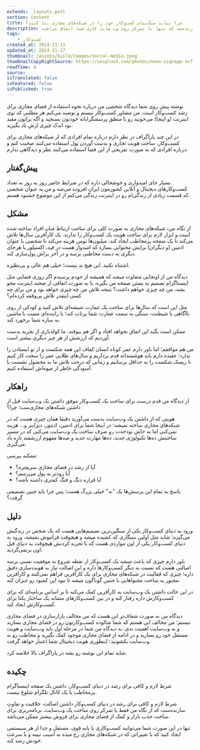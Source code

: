 ```yaml
---
extends: _layouts.post
section: content
title: چرا نباید سنگ‌بنای کسب‌و‌کار خود را در شبکه‌های مجازی بنا کنید؟
description: شرط لازم و کافی برای رشد در دنیای کسب‌ و کار، داشتن یک صفحه اینستاگرام پرمخاطب یا یک کانال تلگرام شلوغ نیست بلکه داشتن اصالت، خلاقیت و تفاوتِ سازنده‌ست که تنها با تمرکز روی وب سایت کاری شما اتفاق می‌افتد.
tags:
    - کسب‌و‌کار
created_at: 2024-11-13
updated_at: 2024-11-17
thumbnail: /assets/build/images/social-media.jpeg
thumbnailCopyRightSource: https://unsplash.com/photos/neon-signage-xv7-GlvBLFw
readTime: 4
source:
isTranslated: false
isFeatured: false
isPublished: true
---
```


نوشته پیش روی شما دیدگاه شخصی من درباره نحوه استفاده از فضای مجازی برای رشد کسب‌و‌کار است. من مشاور کسب‌و‌کار نیستم و توصیه می‌کنم هر مطلبی که توی اینترنت (و اینجا) می‌خونید رو با منطق پرسشگرایانه خودتون بسنجید و اگه براتون مفید بود اندک چیزی ازش یاد بگیرید.

در این چند پاراگراف در نظر دارم درباره تمام افرادی که از شبکه‌های مجازی برای کسب‌و‌کار، ساخت هویت تجاری و بدست آوردن پول استفاده می‌کنند صحبت کنم و درباره افرادی که به صورت تفریحی از این فضا استفاده می‌کنند نظر و دیدگاهی ندارم.
## پیش‌گفتار

بسیار جای امیدواری و خوشحالی داره که در شرایط حاضر روز به روز به تعداد کسب‌و‌کارهای دیجیتال و آنلاین کشورمون ایران افزوده می‌شه و من به عنوان شخصی که قسمت زیادی از زندگی‌ام رو در اینترنت زندگی می‌کنم از این موضوع خشنود هستم.
## مشکل

از نگاه من، شبکه‌های مجازی به صورت کلی برای ساخت ارتباط میان افراد ساخته شده است و ابزار لازم برای ساخت هویت یک کسب‌و‌کار را ندارند.
یک کارآفرین سال‌ها تلاش می‌کند تا یک صفحه پرمخاطب ایجاد کند، میلیون‌ها تومن هزینه می‌کند تا شخصی با عنوان ادمین (و دیگران) برایش محتوایی بسازه که امیدوار هست در فید، اکسپلور یا هرجای دیگری به دست مخاطبی برسه و در آخر براش پول‌سازی کنه.

اشتباه نکنید. این هیچ بد نیست؛ خیلی هم عالی و بی‌نظیره.

دیدگاه من از اونجایی متفاوت میشه که همیشه از خودم پرسیدم اگر روزی فضایی مثل اینستاگرام تصمیم به بستن صفحه من بگیره، یا به صورت اتفاقی از صحنه اینترنت محو بشه، من چه چیزی خواهم داشت؟ نتیجه تلاش من چه چیزی خواهد بود و من برای چه کسی اینقدر تلاش بی‌وقفه کرده‌ام؟ 

مثل این است که سال‌ها برای ساخت یک عمارت شیشه‌ای تلاش کنید و کودکی از روی ناآگاهی یا شیطنت، سنگی به سمت عمارت شما پرتاب کند؛ یا راننده‌ای مست با ماشین به سازه شما برخورد کند. 

ممکن است بگید این اتفاق نخواهد افتاد و اگر هم بیوفتد، ما کوله‌باری از تجربه بدست آوردیم که ارزشش از هر چیز دیگری بیشتر است. 

من هم موافقم؛ اما باور دارم عمر کوتاه انسان کفاف این همه شکست و از نو ایستادن را ندارد؛ عقیده دارم باید هوشمندانه قدم برداریم و سال‌های طلایی عمر را سخت کار کنیم تا ریسک شکست را به حداقل برسانیم و زمانی که درخت تلاش ما به محصول نشست با آسودگی خاطر از میوه‌اش استفاده کنیم. 

## راهکار

از دیدگاه من قدم درست برای ساخت یک کسب‌و‌کار موفق داشتن یک وب‌سایت قبل از داشتن شبکه‌های مجازی‌ست؛ چرا؟

هویتی که از داشتن یک وب‌سایت بدست می‌آورید دقیقا همان چیزی هست که در شبکه‌های مجازی ساخته نمیشه؛ در اینجا شما برای ادمین، ادیتور، دیزاینر و... هزینه نمی‌کنی اما به جاش بودجه‌ت رو صرف ساخت یک  وب‌سایت می‌کنی که در مسیر ساختنش ده‌ها تکنولوژی جدید، ده‌ها مهارت جدید و صدها مفهوم ارزشمند تازه یاد می‌گیری. 

ممکنه بپرسی:

- آیا از رشد در فضای مجازی سریعتره؟
- آیا زودتر به پول می‌رسم؟ 
- آیا قراره دنگ و فنگ کمتری داشته باشه؟

پاسخ به تمام این پرسش‌ها یک "نه" خیلی بزرگ هست؛ پس چرا باید چنین تصمیمی گرفت؟ 

## دلیل

ورود به دنیای کسب‌و‌کار یکی از سنگین‌ترین تصمیم‌هایی هست که یک شخص در زندگیش می‌گیره؛ شاید مثل اولین سیگاری که کشیده میشه و هیچوقت فراموش نمیشه، ورود به دنیای کسب‌و‌کار یکی از اون مواردی هست که با تجربه کردنش هیچوقت به دنیای قبل اون برنمی‌گردید. 

باور دارم چیزی که باعث میشه یک کسب‌و‌کار از نقطه شروع به موفقیت نسبی برسه اصالتی هست که نسبت به دیگر کسب‌و‌کار‌ها داره و این اصالت نیاز به هویت‌سازی دقیق داره؛ چیزی که فعالیت در شبکه‌های مجازی برای یک کارآفرین فراهم نمی‌کنند و کارآفرین مجبور به ساخت محتواهایی با جنس گوناگون میشه تا نبود این کمبود رو جبران کنه. 

در این حالت داشتن یک وب‌سایت به کارآفرین کمک می‌کنه تا بر اساس برنامه‌ای که برای کسب‌و‌کارش داره رفتار کنه و در بین کسب‌و‌کارهای مشابه یک ساختار یکتا برای کسب‌و‌کارش ایجاد کنه. 

دیدگاه من به صورت شفاف‌تر این هست که من مخالف بازارسازی در فضای مجازی نیستم؛ من مخالف این هستم که شما شالوده کسب‌و‌کارتون رو در فضای مجازی بسازید و به وب‌سایت اهمیت ندی. به دیدگاه من شما در مرحله اول باید ‌وب‌سایت و هویت مستقل خود رو بسازید و در ادامه از فضای مجازی موجود کمک بگیرید و مخاطب رو به وب‌سایت بکشونید؛ اینطوری هویت دیجیتال شما اعتبار خواهد گرفت.

شاید تمام این نوشته رو بشه در پاراگراف بالا خلاصه کرد.

## چکیده

شرط لازم و کافی برای رشد در دنیای کسب‌و‌کار، داشتن یک صفحه اینستاگرام پرمخاطب یا یک کانال تلگرام شلوغ نیست. 

شرط لازم و کافی برای رشد در دنیای کسب‌و‌کار داشتن اصالت، خلاقیت و تفاوتِ سازنده‌ست که از نگاه من فقط با تمرکز روی ساخت یک وب‌سایت، برنامه‌ریزی برای ساخت جذب بازار و کمک از فضای مجازی برای فروش بیشتر ممکن می‌باشد.

تنها در این صورت شما می‌توانید کسب‌و‌کاری با پایه قوی، مستقل و جدا از هر سیستمی ایجاد کنید که با تغییراتی که در شبکه‌های مجازی رخ میده به آسیب نبینه و با سرعت خودش رشد کنه.